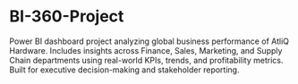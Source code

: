# BI-360-Project
Power BI dashboard project analyzing global business performance of AtliQ Hardware. Includes insights across Finance, Sales, Marketing, and Supply Chain departments using real-world KPIs, trends, and profitability metrics. Built for executive decision-making and stakeholder reporting.
